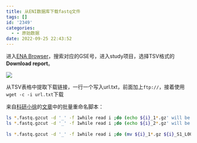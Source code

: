 ```yaml
---
title: 从ENI数据库下载fastq文件
tags: []
id: '2349'
categories:
  - - 原始数据
date: 2022-09-25 22:43:52
---
```


进入[ENA Browser](https://www.ebi.ac.uk/ena/browser/view/PRJNA573608?show=reads)，搜索对应的GSE号，进入study项目，选择TSV格式的**Download report**。

![](https://img-cdn.limour.top/2022/09/25/633061b015030.png)

从TSV表格中提取下载链接，一行一个写入url.txt，前面加上`ftp://`，接着使用`wget -c -i url.txt`下载

来自[科研小徐](https://www.jianshu.com/u/10a7837324db)的[文章](https://www.jianshu.com/p/98fc6c80c216)中的批量重命名脚本：

```bash
ls *.fastq.gzcut -d '_' -f 1while read i ;do (echo ${i}_1*.gz' will be moved to '${i}_S1_L001_R1_001.fastq.gz);done
ls *.fastq.gzcut -d '_' -f 1while read i ;do (echo ${i}_2*.gz' will be moved to '${i}_S1_L001_R2_001.fastq.gz);done
 
ls *.fastq.gzcut -d '_' -f 1while read i ;do (mv ${i}_1*.gz ${i}_S1_L001_R1_001.fastq.gz;mv ${i}_2*.gz ${i}_S1_L001_R2_001.fastq.gz);done
```